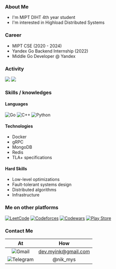 ### About Me
- I'm MIPT DIHT 4th year student
- I'm interested in Highload Distributed Systems

### Career
- MIPT CSE (2020 - 2024)
- Yandex Go Backend Internship (2022) 
- Middle Go Developer @ Yandex

### Activity

![](http://github-profile-summary-cards.vercel.app/api/cards/repos-per-language?username=nikmy&theme=dracula)
![](http://github-profile-summary-cards.vercel.app/api/cards/stats?username=nikmy&theme=dracula)

### Skills / knowledges

#### Languages
![Go](https://img.shields.io/badge/go-%2300ADD8.svg?style=for-the-badge&logo=go&logoColor=white)
![C++](https://img.shields.io/badge/c++-%2300599C.svg?style=for-the-badge&logo=c%2B%2B&logoColor=white)
![Python](https://img.shields.io/badge/python-3670A0?style=for-the-badge&logo=python&logoColor=ffdd54)

#### Technologies
- Docker  
- gRPC  
- MongoDB
- Redis
- TLA+ specifications

#### Hard Skills
- Low-level optimizations  
- Fault-tolerant systems design  
- Distributed algorithms  
- Infrastructure  

### Me on other platforms
[![LeetCode](https://img.shields.io/badge/LeetCode-000000?style=for-the-badge&logo=LeetCode&logoColor=#d16c06)](https://leetcode.com/nikmy/)
[![Codeforces](https://img.shields.io/badge/Codeforces-445f9d?style=for-the-badge&logo=Codeforces&logoColor=white)](https://codeforces.com/profile/root_kali)
[![Codewars](https://img.shields.io/badge/Codewars-B1361E?style=for-the-badge&logo=codewars&logoColor=grey)](https://www.codewars.com/users/nikmy)
[![Play Store](https://img.shields.io/badge/Google_Play-414141?style=for-the-badge&logo=google-play&logoColor=white)](https://play.google.com/store/apps/dev?id=5662696250176047121)

### Contact Me
| At | How |
|:-----:|:---:|
| ![Gmail](https://img.shields.io/badge/Gmail-D14836?style=for-the-badge&logo=gmail&logoColor=white) | dev.myink@gmail.com |
| ![Telegram](https://img.shields.io/badge/Telegram-2CA5E0?style=for-the-badge&logo=telegram&logoColor=white) | @nik_mys |
